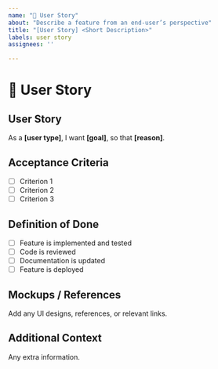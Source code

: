 ```yaml
---
name: "👤 User Story"
about: "Describe a feature from an end-user’s perspective"
title: "[User Story] <Short Description>"
labels: user story
assignees: ''

---
```


# 👤 User Story

## **User Story**
As a **[user type]**, I want **[goal]**, so that **[reason]**.

## **Acceptance Criteria**
- [ ] Criterion 1
- [ ] Criterion 2
- [ ] Criterion 3

## **Definition of Done**
- [ ] Feature is implemented and tested
- [ ] Code is reviewed
- [ ] Documentation is updated
- [ ] Feature is deployed

## **Mockups / References**
Add any UI designs, references, or relevant links.

## **Additional Context**
Any extra information.
